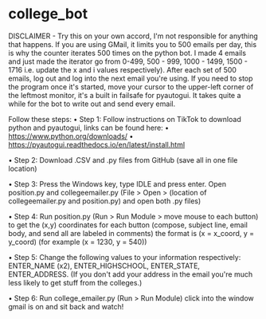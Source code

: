 # college_bot
DISCLAIMER - Try this on your own accord, I'm not responsible for anything that happens. If you are using GMail, it limits you to 500 emails per day, this is why the counter iterates 500 times on the python bot. I made 4 emails and just made the iterator go from 0-499, 500 - 999, 1000 - 1499, 1500 - 1716 i.e. update the x and i values respectively). After each set of 500 emails, log out and log into the next email you're using. If you need to stop the program once it's started, move your cursor to the upper-left corner of the leftmost monitor, it's a built in failsafe for pyautogui. It takes quite a while for the bot to write out and send every email.

Follow these steps:
• Step 1: Follow instructions on TikTok to download python and pyautogui, links can be found here:
	• https://www.python.org/downloads/
	• https://pyautogui.readthedocs.io/en/latest/install.html
	
• Step 2: Download .CSV and .py files from GitHub (save all in one file location)

• Step 3: Press the Windows key, type IDLE and press enter. Open position.py and collegeemailer.py (File > Open > (location of collegeemailer.py and position.py) and open both .py files)

• Step 4: Run position.py (Run > Run Module > move mouse to each button) to get the (x,y) coordinates for each button (compose, subject line, email body, and send all are labeled in comments) the format is (x = x_coord, y = y_coord) (for example (x = 1230, y = 540)) 

• Step 5: Change the following values to your information respectively: ENTER_NAME (x2), ENTER_HIGHSCHOOL, ENTER_STATE, ENTER_ADDRESS. (If you don't add your address in the email you're much less likely to get stuff from the colleges.)

• Step 6: Run college_emailer.py (Run > Run Module) click into the window gmail is on and sit back and watch!
	
